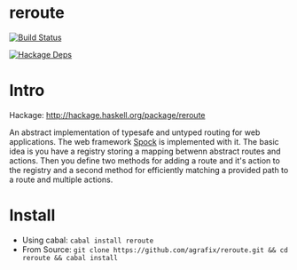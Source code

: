 reroute
=====

[![Build Status](https://travis-ci.org/agrafix/reroute.svg)](https://travis-ci.org/agrafix/reroute)

[![Hackage Deps](https://img.shields.io/hackage-deps/v/reroute.svg)](http://packdeps.haskellers.com/reverse/reroute)

# Intro

Hackage: http://hackage.haskell.org/package/reroute

An abstract implementation of typesafe and untyped routing for web applications. The web framework
[Spock](https://github.com/agrafix/Spock) is implemented with it. The basic idea is you have a
registry storing a mapping betwenn abstract routes and actions. Then you define two methods for
adding a route and it's action to the registry and a second method for efficiently matching a
provided path to a route and multiple actions.

# Install

* Using cabal: `cabal install reroute`
* From Source: `git clone https://github.com/agrafix/reroute.git && cd reroute && cabal install`